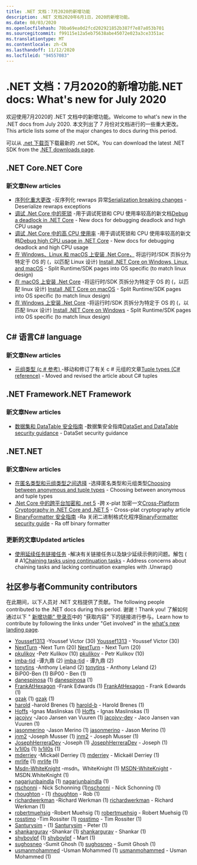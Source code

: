 ```yaml
---
title: .NET 文档：7月2020的新增功能
description: .NET 文档2020年6月1日，2020的新增功能。
ms.date: 08/03/2020
ms.openlocfilehash: 70ba69ea0d2fcd202921852b387f7e87a053b701
ms.sourcegitcommit: f99115e12a5eb75638abe45072e023a3ce3351ac
ms.translationtype: MT
ms.contentlocale: zh-CN
ms.lasthandoff: 11/12/2020
ms.locfileid: "94557083"
---
```

# <a name="net-docs-whats-new-for-july-2020"></a><span data-ttu-id="d69bc-103">.NET 文档：7月2020的新增功能</span><span class="sxs-lookup"><span data-stu-id="d69bc-103">.NET docs: What's new for July 2020</span></span>

<span data-ttu-id="d69bc-104">欢迎使用7月2020的 .NET 文档中的新增功能。</span><span class="sxs-lookup"><span data-stu-id="d69bc-104">Welcome to what's new in the .NET docs from July 2020.</span></span> <span data-ttu-id="d69bc-105">本文列出了 7 月份对文档进行的一些重大更改。</span><span class="sxs-lookup"><span data-stu-id="d69bc-105">This article lists some of the major changes to docs during this period.</span></span>

<span data-ttu-id="d69bc-106">可以从 [.net 下载页](https://dotnet.microsoft.com/download)下载最新的 .net SDK。</span><span class="sxs-lookup"><span data-stu-id="d69bc-106">You can download the latest .NET SDK from the [.NET downloads page](https://dotnet.microsoft.com/download).</span></span>

## <a name="net-core"></a><span data-ttu-id="d69bc-107">.NET Core</span><span class="sxs-lookup"><span data-stu-id="d69bc-107">.NET Core</span></span>

### <a name="new-articles"></a><span data-ttu-id="d69bc-108">新文章</span><span class="sxs-lookup"><span data-stu-id="d69bc-108">New articles</span></span>

- <span data-ttu-id="d69bc-109">[序列化重大更改](../core/compatibility/serialization.md) -反序列化 rewraps 异常</span><span class="sxs-lookup"><span data-stu-id="d69bc-109">[Serialization breaking changes](../core/compatibility/serialization.md) - Deserialize rewraps exceptions</span></span>
- <span data-ttu-id="d69bc-110">[调试 .Net Core 中的死锁](../core/diagnostics/debug-deadlock.md) -用于调试死锁和 CPU 使用率较高的新文档</span><span class="sxs-lookup"><span data-stu-id="d69bc-110">[Debug a deadlock in .NET Core](../core/diagnostics/debug-deadlock.md) - New docs for debugging deadlock and high CPU usage</span></span>
- <span data-ttu-id="d69bc-111">[调试 .Net Core 中的高 CPU 使用率](../core/diagnostics/debug-highcpu.md) -用于调试死锁和 CPU 使用率较高的新文档</span><span class="sxs-lookup"><span data-stu-id="d69bc-111">[Debug high CPU usage in .NET Core](../core/diagnostics/debug-highcpu.md) - New docs for debugging deadlock and high CPU usage</span></span>
- <span data-ttu-id="d69bc-112">[在 Windows、Linux 和 macOS 上安装 .Net Core，](../core/install/index.yml) 将运行时/SDK 页拆分为特定于 OS 的 (，以匹配 Linux 设计) </span><span class="sxs-lookup"><span data-stu-id="d69bc-112">[Install .NET Core on Windows, Linux, and macOS](../core/install/index.yml) - Split Runtime/SDK pages into OS specific (to match linux design)</span></span>
- <span data-ttu-id="d69bc-113">[在 macOS 上安装 .Net Core](../core/install/macos.md) -将运行时/SDK 页拆分为特定于 OS 的 (，以匹配 linux 设计) </span><span class="sxs-lookup"><span data-stu-id="d69bc-113">[Install .NET Core on macOS](../core/install/macos.md) - Split Runtime/SDK pages into OS specific (to match linux design)</span></span>
- <span data-ttu-id="d69bc-114">[在 Windows 上安装 .Net Core](../core/install/windows.md) -将运行时/SDK 页拆分为特定于 OS 的 (，以匹配 linux 设计) </span><span class="sxs-lookup"><span data-stu-id="d69bc-114">[Install .NET Core on Windows](../core/install/windows.md) - Split Runtime/SDK pages into OS specific (to match linux design)</span></span>

## <a name="c-language"></a><span data-ttu-id="d69bc-115">C# 语言</span><span class="sxs-lookup"><span data-stu-id="d69bc-115">C# language</span></span>

### <a name="new-articles"></a><span data-ttu-id="d69bc-116">新文章</span><span class="sxs-lookup"><span data-stu-id="d69bc-116">New articles</span></span>

- <span data-ttu-id="d69bc-117">[元组类型 (c # 参考) ](../csharp/language-reference/builtin-types/value-tuples.md) -移动和修订了有关 c # 元组的文章</span><span class="sxs-lookup"><span data-stu-id="d69bc-117">[Tuple types (C# reference)](../csharp/language-reference/builtin-types/value-tuples.md) - Moved and revised the article about C# tuples</span></span>

## <a name="net-framework"></a><span data-ttu-id="d69bc-118">.NET Framework</span><span class="sxs-lookup"><span data-stu-id="d69bc-118">.NET Framework</span></span>

### <a name="new-articles"></a><span data-ttu-id="d69bc-119">新文章</span><span class="sxs-lookup"><span data-stu-id="d69bc-119">New articles</span></span>

- <span data-ttu-id="d69bc-120">[数据集和 DataTable 安全指南](../framework/data/adonet/dataset-datatable-dataview/security-guidance.md) -数据集安全指南</span><span class="sxs-lookup"><span data-stu-id="d69bc-120">[DataSet and DataTable security guidance](../framework/data/adonet/dataset-datatable-dataview/security-guidance.md) - DataSet security guidance</span></span>

## <a name="net"></a><span data-ttu-id="d69bc-121">.NET</span><span class="sxs-lookup"><span data-stu-id="d69bc-121">.NET</span></span>

### <a name="new-articles"></a><span data-ttu-id="d69bc-122">新文章</span><span class="sxs-lookup"><span data-stu-id="d69bc-122">New articles</span></span>

- <span data-ttu-id="d69bc-123">[在匿名类型和元组类型之间选择](../standard/base-types/choosing-between-anonymous-and-tuple.md) -选择匿名类型和元组类型</span><span class="sxs-lookup"><span data-stu-id="d69bc-123">[Choosing between anonymous and tuple types](../standard/base-types/choosing-between-anonymous-and-tuple.md) - Choosing between anonymous and tuple types</span></span>
- <span data-ttu-id="d69bc-124">[.Net Core 中的跨平台加密和 .net 5](../standard/security/cross-platform-cryptography.md) -跨 x-plat 加密一文</span><span class="sxs-lookup"><span data-stu-id="d69bc-124">[Cross-Platform Cryptography in .NET Core and .NET 5](../standard/security/cross-platform-cryptography.md) - Cross-plat cryptography article</span></span>
- <span data-ttu-id="d69bc-125">[BinaryFormatter 安全指南](../standard/serialization/binaryformatter-security-guide.md) -Ra 关闭二进制格式化程序</span><span class="sxs-lookup"><span data-stu-id="d69bc-125">[BinaryFormatter security guide](../standard/serialization/binaryformatter-security-guide.md) - Ra off binary formatter</span></span>

### <a name="updated-articles"></a><span data-ttu-id="d69bc-126">更新的文章</span><span class="sxs-lookup"><span data-stu-id="d69bc-126">Updated articles</span></span>

- <span data-ttu-id="d69bc-127">[使用延续任务链接任务](../standard/parallel-programming/chaining-tasks-by-using-continuation-tasks.md) -解决有关链接任务以及缺少延续示例的问题。解包 ( # A1</span><span class="sxs-lookup"><span data-stu-id="d69bc-127">[Chaining tasks using continuation tasks](../standard/parallel-programming/chaining-tasks-by-using-continuation-tasks.md) - Address concerns about chaining tasks and lacking continuation examples with .Unwrap()</span></span>

## <a name="community-contributors"></a><span data-ttu-id="d69bc-128">社区参与者</span><span class="sxs-lookup"><span data-stu-id="d69bc-128">Community contributors</span></span>

<span data-ttu-id="d69bc-129">在此期间，以下人员对 .NET 文档提供了贡献。</span><span class="sxs-lookup"><span data-stu-id="d69bc-129">The following people contributed to the .NET docs during this period.</span></span> <span data-ttu-id="d69bc-130">谢谢！</span><span class="sxs-lookup"><span data-stu-id="d69bc-130">Thank you!</span></span> <span data-ttu-id="d69bc-131">了解如何通过以下 " [新增功能" 登录页](index.yml)中的 "获取内容" 下的链接进行参与。</span><span class="sxs-lookup"><span data-stu-id="d69bc-131">Learn how to contribute by following the links under "Get involved" in the [what's new landing page](index.yml).</span></span>

- <span data-ttu-id="d69bc-132">[Youssef1313](https://github.com/Youssef1313) -Youssef Victor (30) </span><span class="sxs-lookup"><span data-stu-id="d69bc-132">[Youssef1313](https://github.com/Youssef1313) - Youssef Victor (30)</span></span>
- <span data-ttu-id="d69bc-133">[NextTurn](https://github.com/NextTurn) -Next Turn (20) </span><span class="sxs-lookup"><span data-stu-id="d69bc-133">[NextTurn](https://github.com/NextTurn) - Next Turn (20)</span></span>
- <span data-ttu-id="d69bc-134">[pkulikov](https://github.com/pkulikov) -Petr Kulikov (10) </span><span class="sxs-lookup"><span data-stu-id="d69bc-134">[pkulikov](https://github.com/pkulikov) - Petr Kulikov (10)</span></span>
- <span data-ttu-id="d69bc-135">[imba-tjd](https://github.com/imba-tjd) -谭九鼎 (2) </span><span class="sxs-lookup"><span data-stu-id="d69bc-135">[imba-tjd](https://github.com/imba-tjd) - 谭九鼎 (2)</span></span>
- <span data-ttu-id="d69bc-136">[tonytins](https://github.com/tonytins) -Anthony Leland (2) </span><span class="sxs-lookup"><span data-stu-id="d69bc-136">[tonytins](https://github.com/tonytins) - Anthony Leland (2)</span></span>
- <span data-ttu-id="d69bc-137">BiP00-Ben (1) </span><span class="sxs-lookup"><span data-stu-id="d69bc-137">BiP00 - Ben (1)</span></span>
- <span data-ttu-id="d69bc-138">[danespinosa](https://github.com/danespinosa) (1) </span><span class="sxs-lookup"><span data-stu-id="d69bc-138">[danespinosa](https://github.com/danespinosa) (1)</span></span>
- <span data-ttu-id="d69bc-139">[FrankAtHexagon](https://github.com/FrankAtHexagon) -Frank Edwards (1) </span><span class="sxs-lookup"><span data-stu-id="d69bc-139">[FrankAtHexagon](https://github.com/FrankAtHexagon) - Frank Edwards (1)</span></span>
- <span data-ttu-id="d69bc-140">[gzak](https://github.com/gzak) (1) </span><span class="sxs-lookup"><span data-stu-id="d69bc-140">[gzak](https://github.com/gzak) (1)</span></span>
- <span data-ttu-id="d69bc-141">[harold](https://github.com/harold-b) -harold Brenes (1) </span><span class="sxs-lookup"><span data-stu-id="d69bc-141">[harold-b](https://github.com/harold-b) - Harold Brenes (1)</span></span>
- <span data-ttu-id="d69bc-142">[Hoffs](https://github.com/Hoffs) -Ignas Maslinskas (1) </span><span class="sxs-lookup"><span data-stu-id="d69bc-142">[Hoffs](https://github.com/Hoffs) - Ignas Maslinskas (1)</span></span>
- <span data-ttu-id="d69bc-143">[jacojvv](https://github.com/jacojvv-dev) -Jaco Jansen van Vuuren (1) </span><span class="sxs-lookup"><span data-stu-id="d69bc-143">[jacojvv-dev](https://github.com/jacojvv-dev) - Jaco Jansen van Vuuren (1)</span></span>
- <span data-ttu-id="d69bc-144">[jasonmerino](https://github.com/jasonmerino) -Jason Merino (1) </span><span class="sxs-lookup"><span data-stu-id="d69bc-144">[jasonmerino](https://github.com/jasonmerino) - Jason Merino (1)</span></span>
- <span data-ttu-id="d69bc-145">[jnm2](https://github.com/jnm2) -Joseph Musser (1) </span><span class="sxs-lookup"><span data-stu-id="d69bc-145">[jnm2](https://github.com/jnm2) - Joseph Musser (1)</span></span>
- <span data-ttu-id="d69bc-146">[JosephHerreraDev](https://github.com/JosephHerreraDev) -Joseph (1) </span><span class="sxs-lookup"><span data-stu-id="d69bc-146">[JosephHerreraDev](https://github.com/JosephHerreraDev) - Joseph (1)</span></span>
- <span data-ttu-id="d69bc-147">[lv1il0s](https://github.com/lv1il0s) (1) </span><span class="sxs-lookup"><span data-stu-id="d69bc-147">[lv1il0s](https://github.com/lv1il0s) (1)</span></span>
- <span data-ttu-id="d69bc-148">[mderriey](https://github.com/mderriey) -Mickaël Derriey (1) </span><span class="sxs-lookup"><span data-stu-id="d69bc-148">[mderriey](https://github.com/mderriey) - Mickaël Derriey (1)</span></span>
- <span data-ttu-id="d69bc-149">[mrlife](https://github.com/mrlife) (1) </span><span class="sxs-lookup"><span data-stu-id="d69bc-149">[mrlife](https://github.com/mrlife) (1)</span></span>
- <span data-ttu-id="d69bc-150">[Msdn-WhiteKnight](https://github.com/MSDN-WhiteKnight) -msdn。WhiteKnight (1) </span><span class="sxs-lookup"><span data-stu-id="d69bc-150">[MSDN-WhiteKnight](https://github.com/MSDN-WhiteKnight) - MSDN.WhiteKnight (1)</span></span>
- <span data-ttu-id="d69bc-151">[nagarjunbaindla](https://github.com/nagarjunbaindla) (1) </span><span class="sxs-lookup"><span data-stu-id="d69bc-151">[nagarjunbaindla](https://github.com/nagarjunbaindla) (1)</span></span>
- <span data-ttu-id="d69bc-152">[nschonni](https://github.com/nschonni) - Nick Schonning (1)</span><span class="sxs-lookup"><span data-stu-id="d69bc-152">[nschonni](https://github.com/nschonni) - Nick Schonning (1)</span></span>
- <span data-ttu-id="d69bc-153">[rhoughton](https://github.com/rhoughton) - (1) </span><span class="sxs-lookup"><span data-stu-id="d69bc-153">[rhoughton](https://github.com/rhoughton) - Rob (1)</span></span>
- <span data-ttu-id="d69bc-154">[richardwerkman](https://github.com/richardwerkman) -Richard Werkman (1) </span><span class="sxs-lookup"><span data-stu-id="d69bc-154">[richardwerkman](https://github.com/richardwerkman) - Richard Werkman (1)</span></span>
- <span data-ttu-id="d69bc-155">[robertmuehsig](https://github.com/robertmuehsig) -Robert Muehsig (1) </span><span class="sxs-lookup"><span data-stu-id="d69bc-155">[robertmuehsig](https://github.com/robertmuehsig) - Robert Muehsig (1)</span></span>
- <span data-ttu-id="d69bc-156">[rosstimo](https://github.com/rosstimo) -Tim Rossiter (1) </span><span class="sxs-lookup"><span data-stu-id="d69bc-156">[rosstimo](https://github.com/rosstimo) - Tim Rossiter (1)</span></span>
- <span data-ttu-id="d69bc-157">[Santurysim](https://github.com/Santurysim) - (1) </span><span class="sxs-lookup"><span data-stu-id="d69bc-157">[Santurysim](https://github.com/Santurysim) - Peter (1)</span></span>
- <span data-ttu-id="d69bc-158">[shankargurav](https://github.com/shankargurav) -Shankar (1) </span><span class="sxs-lookup"><span data-stu-id="d69bc-158">[shankargurav](https://github.com/shankargurav) - Shankar (1)</span></span>
- <span data-ttu-id="d69bc-159">[shyboylpf](https://github.com/shyboylpf) (1) </span><span class="sxs-lookup"><span data-stu-id="d69bc-159">[shyboylpf](https://github.com/shyboylpf) - Mart (1)</span></span>
- <span data-ttu-id="d69bc-160">[sughosneo](https://github.com/sughosneo) -Sumit Ghosh (1) </span><span class="sxs-lookup"><span data-stu-id="d69bc-160">[sughosneo](https://github.com/sughosneo) - Sumit Ghosh (1)</span></span>
- <span data-ttu-id="d69bc-161">[usmanmohammed](https://github.com/usmanmohammed) -Usman Mohammed (1) </span><span class="sxs-lookup"><span data-stu-id="d69bc-161">[usmanmohammed](https://github.com/usmanmohammed) - Usman Mohammed (1)</span></span>
